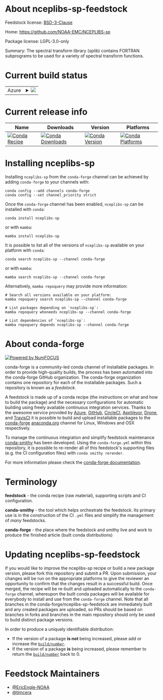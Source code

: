 About nceplibs-sp-feedstock
===========================

Feedstock license: [BSD-3-Clause](https://github.com/conda-forge/nceplibs-sp-feedstock/blob/main/LICENSE.txt)

Home: https://github.com/NOAA-EMC/NCEPLIBS-sp

Package license: LGPL-3.0-only

Summary: The spectral transform library (splib) contains FORTRAN subprograms to be used for a variety of spectral transform functions.

Current build status
====================


<table>
    
  <tr>
    <td>Azure</td>
    <td>
      <details>
        <summary>
          <a href="https://dev.azure.com/conda-forge/feedstock-builds/_build/latest?definitionId=19135&branchName=main">
            <img src="https://dev.azure.com/conda-forge/feedstock-builds/_apis/build/status/nceplibs-sp-feedstock?branchName=main">
          </a>
        </summary>
        <table>
          <thead><tr><th>Variant</th><th>Status</th></tr></thead>
          <tbody><tr>
              <td>linux_64</td>
              <td>
                <a href="https://dev.azure.com/conda-forge/feedstock-builds/_build/latest?definitionId=19135&branchName=main">
                  <img src="https://dev.azure.com/conda-forge/feedstock-builds/_apis/build/status/nceplibs-sp-feedstock?branchName=main&jobName=linux&configuration=linux%20linux_64_" alt="variant">
                </a>
              </td>
            </tr><tr>
              <td>osx_64</td>
              <td>
                <a href="https://dev.azure.com/conda-forge/feedstock-builds/_build/latest?definitionId=19135&branchName=main">
                  <img src="https://dev.azure.com/conda-forge/feedstock-builds/_apis/build/status/nceplibs-sp-feedstock?branchName=main&jobName=osx&configuration=osx%20osx_64_" alt="variant">
                </a>
              </td>
            </tr>
          </tbody>
        </table>
      </details>
    </td>
  </tr>
</table>

Current release info
====================

| Name | Downloads | Version | Platforms |
| --- | --- | --- | --- |
| [![Conda Recipe](https://img.shields.io/badge/recipe-nceplibs--sp-green.svg)](https://anaconda.org/conda-forge/nceplibs-sp) | [![Conda Downloads](https://img.shields.io/conda/dn/conda-forge/nceplibs-sp.svg)](https://anaconda.org/conda-forge/nceplibs-sp) | [![Conda Version](https://img.shields.io/conda/vn/conda-forge/nceplibs-sp.svg)](https://anaconda.org/conda-forge/nceplibs-sp) | [![Conda Platforms](https://img.shields.io/conda/pn/conda-forge/nceplibs-sp.svg)](https://anaconda.org/conda-forge/nceplibs-sp) |

Installing nceplibs-sp
======================

Installing `nceplibs-sp` from the `conda-forge` channel can be achieved by adding `conda-forge` to your channels with:

```
conda config --add channels conda-forge
conda config --set channel_priority strict
```

Once the `conda-forge` channel has been enabled, `nceplibs-sp` can be installed with `conda`:

```
conda install nceplibs-sp
```

or with `mamba`:

```
mamba install nceplibs-sp
```

It is possible to list all of the versions of `nceplibs-sp` available on your platform with `conda`:

```
conda search nceplibs-sp --channel conda-forge
```

or with `mamba`:

```
mamba search nceplibs-sp --channel conda-forge
```

Alternatively, `mamba repoquery` may provide more information:

```
# Search all versions available on your platform:
mamba repoquery search nceplibs-sp --channel conda-forge

# List packages depending on `nceplibs-sp`:
mamba repoquery whoneeds nceplibs-sp --channel conda-forge

# List dependencies of `nceplibs-sp`:
mamba repoquery depends nceplibs-sp --channel conda-forge
```


About conda-forge
=================

[![Powered by
NumFOCUS](https://img.shields.io/badge/powered%20by-NumFOCUS-orange.svg?style=flat&colorA=E1523D&colorB=007D8A)](https://numfocus.org)

conda-forge is a community-led conda channel of installable packages.
In order to provide high-quality builds, the process has been automated into the
conda-forge GitHub organization. The conda-forge organization contains one repository
for each of the installable packages. Such a repository is known as a *feedstock*.

A feedstock is made up of a conda recipe (the instructions on what and how to build
the package) and the necessary configurations for automatic building using freely
available continuous integration services. Thanks to the awesome service provided by
[Azure](https://azure.microsoft.com/en-us/services/devops/), [GitHub](https://github.com/),
[CircleCI](https://circleci.com/), [AppVeyor](https://www.appveyor.com/),
[Drone](https://cloud.drone.io/welcome), and [TravisCI](https://travis-ci.com/)
it is possible to build and upload installable packages to the
[conda-forge](https://anaconda.org/conda-forge) [anaconda.org](https://anaconda.org/)
channel for Linux, Windows and OSX respectively.

To manage the continuous integration and simplify feedstock maintenance
[conda-smithy](https://github.com/conda-forge/conda-smithy) has been developed.
Using the ``conda-forge.yml`` within this repository, it is possible to re-render all of
this feedstock's supporting files (e.g. the CI configuration files) with ``conda smithy rerender``.

For more information please check the [conda-forge documentation](https://conda-forge.org/docs/).

Terminology
===========

**feedstock** - the conda recipe (raw material), supporting scripts and CI configuration.

**conda-smithy** - the tool which helps orchestrate the feedstock.
                   Its primary use is in the construction of the CI ``.yml`` files
                   and simplify the management of *many* feedstocks.

**conda-forge** - the place where the feedstock and smithy live and work to
                  produce the finished article (built conda distributions)


Updating nceplibs-sp-feedstock
==============================

If you would like to improve the nceplibs-sp recipe or build a new
package version, please fork this repository and submit a PR. Upon submission,
your changes will be run on the appropriate platforms to give the reviewer an
opportunity to confirm that the changes result in a successful build. Once
merged, the recipe will be re-built and uploaded automatically to the
`conda-forge` channel, whereupon the built conda packages will be available for
everybody to install and use from the `conda-forge` channel.
Note that all branches in the conda-forge/nceplibs-sp-feedstock are
immediately built and any created packages are uploaded, so PRs should be based
on branches in forks and branches in the main repository should only be used to
build distinct package versions.

In order to produce a uniquely identifiable distribution:
 * If the version of a package **is not** being increased, please add or increase
   the [``build/number``](https://docs.conda.io/projects/conda-build/en/latest/resources/define-metadata.html#build-number-and-string).
 * If the version of a package **is** being increased, please remember to return
   the [``build/number``](https://docs.conda.io/projects/conda-build/en/latest/resources/define-metadata.html#build-number-and-string)
   back to 0.

Feedstock Maintainers
=====================

* [@EricEngle-NOAA](https://github.com/EricEngle-NOAA/)
* [@timcera](https://github.com/timcera/)

